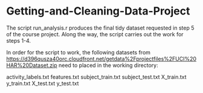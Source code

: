 Getting-and-Cleaning-Data-Project
=================================

The script run_analysis.r produces the final tidy dataset requested in step 5 of the course project. Along the way, the script carries out the work for steps 1-4. 

In order for the script to work, the following datasets from https://d396qusza40orc.cloudfront.net/getdata%2Fprojectfiles%2FUCI%20HAR%20Dataset.zip need to placed in the working directory:

activity_labels.txt
features.txt
subject_train.txt
subject_test.txt
X_train.txt
y_train.txt
X_test.txt
y_test.txt

